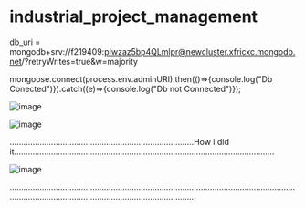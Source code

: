 # industrial_project_management
db_uri = mongodb+srv://f219409:pIwzaz5bp4QLmlpr@newcluster.xfricxc.mongodb.net/?retryWrites=true&w=majority

mongoose.connect(process.env.adminURI).then(()=>{console.log("Db Conected")}).catch((e)=>{console.log("Db  not Connected")});


![image](https://github.com/HaiderF21/industrial_project_management/assets/145140651/020e2066-9830-4719-b6a2-9deccb81b7a6)



![image](https://github.com/HaiderF21/industrial_project_management/assets/145140651/66e79f5a-f153-45cd-9ef0-869fd6742b0b)



................................................................................How i did it.................................................................................................................

![image](https://github.com/HaiderF21/industrial_project_management/assets/145140651/aa13f8b1-3762-4c0e-bb58-cc4a5a1b768e)

.............................................................................................................................................................................................................
